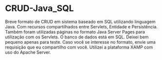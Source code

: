 # CRUD-Java_SQL

Breve formato de CRUD em sistema baseado em SQL utilizando linguagem Java. Com recursos compartilhados entre Servlets, Entidade e Persistência. Também foram utilizadas páginas 
no formato Java Server Pages para utilização com os Servlets. O banco de dados está em SQL. Deixei bem pequeno apenas para teste. Caso você se interesse no formato, envie uma
requisição que eu compartilho com você. Utilizei a plataforma XAMP com uso do Apache Server.
